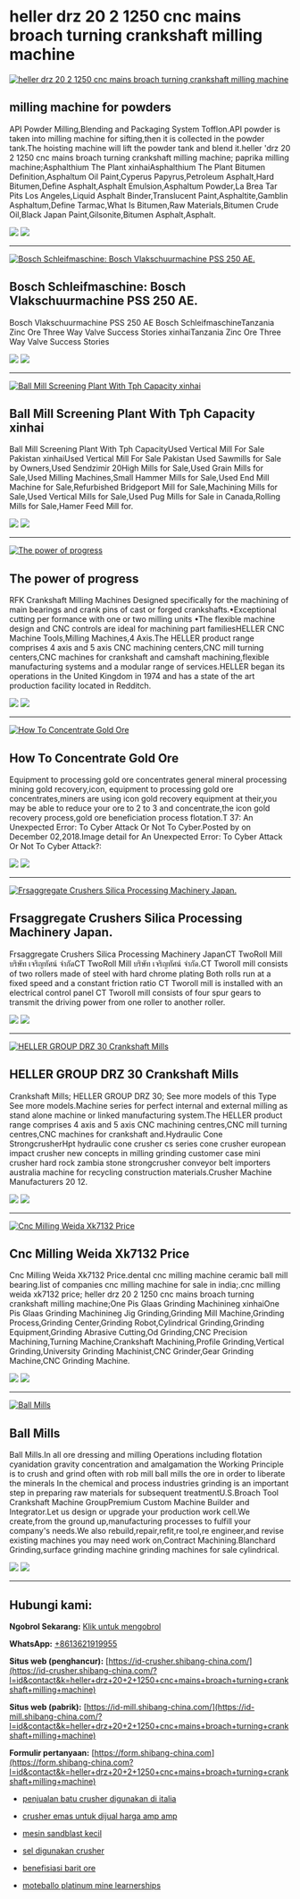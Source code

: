 # heller drz 20 2 1250 cnc mains broach turning crankshaft milling machine

<a href="https://swt.shibang-china.com/?l=id&img&k=heller+drz+20+2+1250+cnc+mains+broach+turning+crankshaft+milling+machine" target="_blank">![heller drz 20 2 1250 cnc mains broach turning crankshaft milling machine](http://static.shibang-china.com/all-800x300/1075.jpg)</a>

## milling machine for powders
API Powder Milling,Blending and Packaging System Tofflon.API powder is taken into milling machine for sifting,then it is collected in the powder tank.The hoisting machine will lift the powder tank and blend it.heller 'drz 20 2 1250 cnc mains broach turning crankshaft milling machine; paprika milling machine;Asphalthium The Plant xinhaiAsphalthium The Plant Bitumen Definition,Asphaltum Oil Paint,Cyperus Papyrus,Petroleum Asphalt,Hard Bitumen,Define Asphalt,Asphalt Emulsion,Asphaltum Powder,La Brea Tar Pits Los Angeles,Liquid Asphalt Binder,Translucent Paint,Asphaltite,Gamblin Asphaltum,Define Tarmac,What Is Bitumen,Raw Materials,Bitumen Crude Oil,Black Japan Paint,Gilsonite,Bitumen Asphalt,Asphalt.


<a href="https://whatsapp.shibangsoft.com/WhatsApp.php" target="_blank" title="WhatsApp">![](http://static.shibang-china.com/icon/whatsapp.png)</a> <a href="https://swt.shibang-china.com/?l=id&icon&k=heller+drz+20+2+1250+cnc+mains+broach+turning+crankshaft+milling+machine" target="_blank">![](http://static.shibang-china.com/icon/chat-id.png)</a>

---

<a href="https://swt.shibang-china.com/?l=id&img&k=heller+drz+20+2+1250+cnc+mains+broach+turning+crankshaft+milling+machine" target="_blank">![Bosch Schleifmaschine: Bosch Vlakschuurmachine PSS 250 AE.](http://static.shibang-china.com/all-800x300/1326.jpg)</a>

## Bosch Schleifmaschine: Bosch Vlakschuurmachine PSS 250 AE.
Bosch Vlakschuurmachine PSS 250 AE Bosch SchleifmaschineTanzania Zinc Ore Three Way Valve Success Stories xinhaiTanzania Zinc Ore Three Way Valve Success Stories


<a href="https://whatsapp.shibangsoft.com/WhatsApp.php" target="_blank" title="WhatsApp">![](http://static.shibang-china.com/icon/whatsapp.png)</a> <a href="https://swt.shibang-china.com/?l=id&icon&k=heller+drz+20+2+1250+cnc+mains+broach+turning+crankshaft+milling+machine" target="_blank">![](http://static.shibang-china.com/icon/chat-id.png)</a>

---

<a href="https://swt.shibang-china.com/?l=id&img&k=heller+drz+20+2+1250+cnc+mains+broach+turning+crankshaft+milling+machine" target="_blank">![Ball Mill Screening Plant With Tph Capacity xinhai](http://static.shibang-china.com/all-800x300/279.jpg)</a>

## Ball Mill Screening Plant With Tph Capacity xinhai
Ball Mill Screening Plant With Tph CapacityUsed Vertical Mill For Sale Pakistan xinhaiUsed Vertical Mill For Sale Pakistan Used Sawmills for Sale by Owners,Used Sendzimir 20High Mills for Sale,Used Grain Mills for Sale,Used Milling Machines,Small Hammer Mills for Sale,Used End Mill Machine for Sale,Refurbished Bridgeport Mill for Sale,Machining Mills for Sale,Used Vertical Mills for Sale,Used Pug Mills for Sale in Canada,Rolling Mills for Sale,Hamer Feed Mill for.


<a href="https://whatsapp.shibangsoft.com/WhatsApp.php" target="_blank" title="WhatsApp">![](http://static.shibang-china.com/icon/whatsapp.png)</a> <a href="https://swt.shibang-china.com/?l=id&icon&k=heller+drz+20+2+1250+cnc+mains+broach+turning+crankshaft+milling+machine" target="_blank">![](http://static.shibang-china.com/icon/chat-id.png)</a>

---

<a href="https://swt.shibang-china.com/?l=id&img&k=heller+drz+20+2+1250+cnc+mains+broach+turning+crankshaft+milling+machine" target="_blank">![The power of progress](http://static.shibang-china.com/all-800x300/14.jpg)</a>

## The power of progress
RFK Crankshaft Milling Machines Designed specifically for the machining of main bearings and crank pins of cast or forged crankshafts.•Exceptional cutting per formance with one or two milling units •The flexible machine design and CNC controls are ideal for machining part familiesHELLER CNC Machine Tools,Milling Machines,4 Axis.The HELLER product range comprises 4 axis and 5 axis CNC machining centers,CNC mill turning centers,CNC machines for crankshaft and camshaft machining,flexible manufacturing systems and a modular range of services.HELLER began its operations in the United Kingdom in 1974 and has a state of the art production facility located in Redditch.


<a href="https://whatsapp.shibangsoft.com/WhatsApp.php" target="_blank" title="WhatsApp">![](http://static.shibang-china.com/icon/whatsapp.png)</a> <a href="https://swt.shibang-china.com/?l=id&icon&k=heller+drz+20+2+1250+cnc+mains+broach+turning+crankshaft+milling+machine" target="_blank">![](http://static.shibang-china.com/icon/chat-id.png)</a>

---

<a href="https://swt.shibang-china.com/?l=id&img&k=heller+drz+20+2+1250+cnc+mains+broach+turning+crankshaft+milling+machine" target="_blank">![How To Concentrate Gold Ore](http://static.shibang-china.com/all-800x300/568.jpg)</a>

## How To Concentrate Gold Ore
Equipment to processing gold ore concentrates general mineral processing mining gold recovery,icon, equipment to processing gold ore concentrates,miners are using icon gold recovery equipment at their,you may be able to reduce your ore to 2 to 3 and concentrate,the icon gold recovery process,gold ore beneficiation process flotation.T 37: An Unexpected Error: To Cyber Attack Or Not To Cyber.Posted by on December 02,2018.Image detail for An Unexpected Error: To Cyber Attack Or Not To Cyber Attack?:


<a href="https://whatsapp.shibangsoft.com/WhatsApp.php" target="_blank" title="WhatsApp">![](http://static.shibang-china.com/icon/whatsapp.png)</a> <a href="https://swt.shibang-china.com/?l=id&icon&k=heller+drz+20+2+1250+cnc+mains+broach+turning+crankshaft+milling+machine" target="_blank">![](http://static.shibang-china.com/icon/chat-id.png)</a>

---

<a href="https://swt.shibang-china.com/?l=id&img&k=heller+drz+20+2+1250+cnc+mains+broach+turning+crankshaft+milling+machine" target="_blank">![Frsaggregate Crushers Silica Processing Machinery Japan.](http://static.shibang-china.com/all-800x300/119.jpg)</a>

## Frsaggregate Crushers Silica Processing Machinery Japan.
Frsaggregate Crushers Silica Processing Machinery JapanCT TwoRoll Mill บริษัท เจริญทัศน์ จำกัดCT TwoRoll Mill บริษัท เจริญทัศน์ จำกัด.CT Tworoll mill consists of two rollers made of steel with hard chrome plating Both rolls run at a fixed speed and a constant friction ratio CT Tworoll mill is installed with an electrical control panel CT Tworoll mill consists of four spur gears to transmit the driving power from one roller to another roller.


<a href="https://whatsapp.shibangsoft.com/WhatsApp.php" target="_blank" title="WhatsApp">![](http://static.shibang-china.com/icon/whatsapp.png)</a> <a href="https://swt.shibang-china.com/?l=id&icon&k=heller+drz+20+2+1250+cnc+mains+broach+turning+crankshaft+milling+machine" target="_blank">![](http://static.shibang-china.com/icon/chat-id.png)</a>

---

<a href="https://swt.shibang-china.com/?l=id&img&k=heller+drz+20+2+1250+cnc+mains+broach+turning+crankshaft+milling+machine" target="_blank">![HELLER GROUP DRZ 30 Crankshaft Mills](http://static.shibang-china.com/all-800x300/122.jpg)</a>

## HELLER GROUP DRZ 30 Crankshaft Mills
Crankshaft Mills; HELLER GROUP DRZ 30; See more models of this Type See more models.Machine series for perfect internal and external milling as stand alone machine or linked manufacturing system.The HELLER product range comprises 4 axis and 5 axis CNC machining centres,CNC mill turning centres,CNC machines for crankshaft and.Hydraulic Cone StrongcrusherHpt hydraulic cone crusher cs series cone crusher european impact crusher new concepts in milling grinding customer case mini crusher hard rock zambia stone strongcrusher conveyor belt importers australia machine for recycling construction materials.Crusher Machine Manufacturers 20 12.


<a href="https://whatsapp.shibangsoft.com/WhatsApp.php" target="_blank" title="WhatsApp">![](http://static.shibang-china.com/icon/whatsapp.png)</a> <a href="https://swt.shibang-china.com/?l=id&icon&k=heller+drz+20+2+1250+cnc+mains+broach+turning+crankshaft+milling+machine" target="_blank">![](http://static.shibang-china.com/icon/chat-id.png)</a>

---

<a href="https://swt.shibang-china.com/?l=id&img&k=heller+drz+20+2+1250+cnc+mains+broach+turning+crankshaft+milling+machine" target="_blank">![Cnc Milling Weida Xk7132 Price](http://static.shibang-china.com/all-800x300/958.jpg)</a>

## Cnc Milling Weida Xk7132 Price
Cnc Milling Weida Xk7132 Price.dental cnc milling machine ceramic ball mill bearing.list of companies cnc milling machine for sale in india;.cnc milling weida xk7132 price; heller drz 20 2 1250 cnc mains broach turning crankshaft milling machine;One Pis Glaas Grinding Machinineg xinhaiOne Pis Glaas Grinding Machinineg Jig Grinding,Grinding Mill Machine,Grinding Process,Grinding Center,Grinding Robot,Cylindrical Grinding,Grinding Equipment,Grinding Abrasive Cutting,Od Grinding,CNC Precision Machining,Turning Machine,Crankshaft Machining,Profile Grinding,Vertical Grinding,University Grinding Machinist,CNC Grinder,Gear Grinding Machine,CNC Grinding Machine.


<a href="https://whatsapp.shibangsoft.com/WhatsApp.php" target="_blank" title="WhatsApp">![](http://static.shibang-china.com/icon/whatsapp.png)</a> <a href="https://swt.shibang-china.com/?l=id&icon&k=heller+drz+20+2+1250+cnc+mains+broach+turning+crankshaft+milling+machine" target="_blank">![](http://static.shibang-china.com/icon/chat-id.png)</a>

---

<a href="https://swt.shibang-china.com/?l=id&img&k=heller+drz+20+2+1250+cnc+mains+broach+turning+crankshaft+milling+machine" target="_blank">![Ball Mills](http://static.shibang-china.com/all-800x300/185.jpg)</a>

## Ball Mills
Ball Mills.In all ore dressing and milling Operations including flotation cyanidation gravity concentration and amalgamation the Working Principle is to crush and grind often with rob mill ball mills the ore in order to liberate the minerals In the chemical and process industries grinding is an important step in preparing raw materials for subsequent treatmentU.S.Broach Tool Crankshaft Machine GroupPremium Custom Machine Builder and Integrator.Let us design or upgrade your production work cell.We create,from the ground up,manufacturing processes to fulfill your company's needs.We also rebuild,repair,refit,re tool,re engineer,and revise existing machines you may need work on,Contract Machining.Blanchard Grinding,surface grinding machine grinding machines for sale cylindrical.


<a href="https://whatsapp.shibangsoft.com/WhatsApp.php" target="_blank" title="WhatsApp">![](http://static.shibang-china.com/icon/whatsapp.png)</a> <a href="https://swt.shibang-china.com/?l=id&icon&k=heller+drz+20+2+1250+cnc+mains+broach+turning+crankshaft+milling+machine" target="_blank">![](http://static.shibang-china.com/icon/chat-id.png)</a>

---
## Hubungi kami:

**Ngobrol Sekarang:** [Klik untuk mengobrol](https://swt.shibang-china.com?l=id&contact&k=heller+drz+20+2+1250+cnc+mains+broach+turning+crankshaft+milling+machine)

**WhatsApp:**  [+8613621919955](https://whatsapp.shibangsoft.com/WhatsApp.php)

**Situs web (penghancur):** [https://id-crusher.shibang-china.com/](https://id-crusher.shibang-china.com/?l=id&contact&k=heller+drz+20+2+1250+cnc+mains+broach+turning+crankshaft+milling+machine)

**Situs web (pabrik):** [https://id-mill.shibang-china.com/](https://id-mill.shibang-china.com/?l=id&contact&k=heller+drz+20+2+1250+cnc+mains+broach+turning+crankshaft+milling+machine)

**Formulir pertanyaan:** [https://form.shibang-china.com](https://form.shibang-china.com?l=id&contact&k=heller+drz+20+2+1250+cnc+mains+broach+turning+crankshaft+milling+machine)

* [penjualan batu crusher digunakan di italia](../1/penjualan%20batu%20crusher%20digunakan%20di%20italia.md)

* [crusher emas untuk dijual harga amp amp](../3/crusher%20emas%20untuk%20dijual%20harga%20amp%20amp.md)

* [mesin sandblast kecil](../4/mesin%20sandblast%20kecil.md)

* [sel digunakan crusher](../4/sel%20digunakan%20crusher.md)

* [benefisiasi barit ore](../1/benefisiasi%20barit%20ore.md)

* [moteballo platinum mine learnerships](../4/moteballo%20platinum%20mine%20learnerships.md)